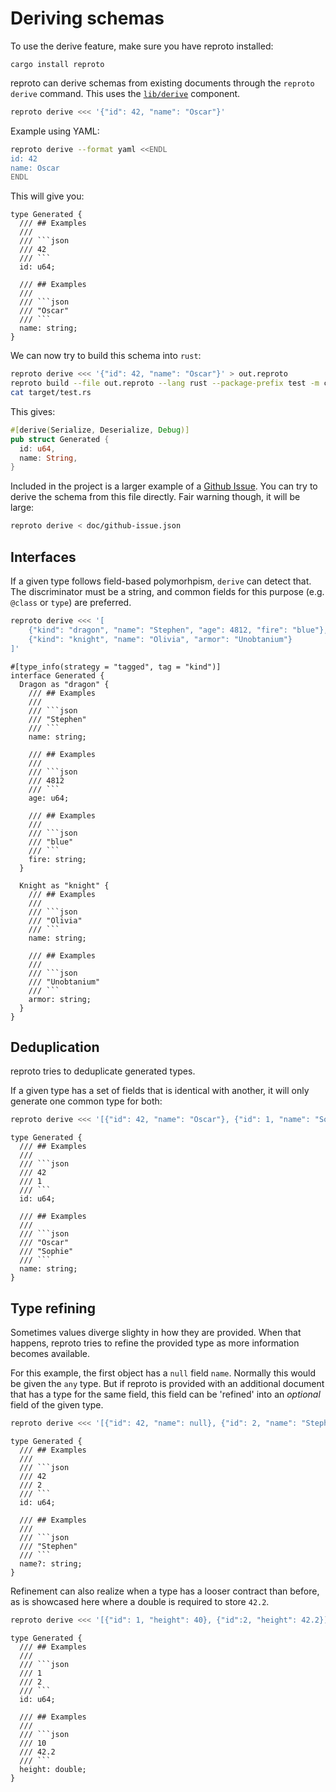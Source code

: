 # Deriving schemas

To use the derive feature, make sure you have reproto installed:

```
cargo install reproto
```

reproto can derive schemas from existing documents through the `reproto derive` command.
This uses the [`lib/derive`] component.

```bash
reproto derive <<< '{"id": 42, "name": "Oscar"}'
```

Example using YAML:

```bash
reproto derive --format yaml <<ENDL
id: 42
name: Oscar
ENDL
```

This will give you:

```reproto
type Generated {
  /// ## Examples
  ///
  /// ```json
  /// 42
  /// ```
  id: u64;

  /// ## Examples
  ///
  /// ```json
  /// "Oscar"
  /// ```
  name: string;
}
```

We can now try to build this schema into `rust`:

```bash
reproto derive <<< '{"id": 42, "name": "Oscar"}' > out.reproto
reproto build --file out.reproto --lang rust --package-prefix test -m chrono --out target/
cat target/test.rs
```

This gives:

```rust
#[derive(Serialize, Deserialize, Debug)]
pub struct Generated {
  id: u64,
  name: String,
}
```

Included in the project is a larger example of a [Github Issue].
You can try to derive the schema from this file directly.
Fair warning though, it will be large:

```bash
reproto derive < doc/github-issue.json
```

[`lib/derive`]: /lib/derive
[Github Issue]: /doc/github-issue.json

## Interfaces

If a given type follows field-based polymorhpism, `derive` can detect that.
The discriminator must be a string, and common fields for this purpose (e.g. `@class` or `type`)
are preferred.

```bash
reproto derive <<< '[
    {"kind": "dragon", "name": "Stephen", "age": 4812, "fire": "blue"},
    {"kind": "knight", "name": "Olivia", "armor": "Unobtanium"}
]'
```

```reproto
#[type_info(strategy = "tagged", tag = "kind")]
interface Generated {
  Dragon as "dragon" {
    /// ## Examples
    ///
    /// ```json
    /// "Stephen"
    /// ```
    name: string;

    /// ## Examples
    ///
    /// ```json
    /// 4812
    /// ```
    age: u64;

    /// ## Examples
    ///
    /// ```json
    /// "blue"
    /// ```
    fire: string;
  }

  Knight as "knight" {
    /// ## Examples
    ///
    /// ```json
    /// "Olivia"
    /// ```
    name: string;

    /// ## Examples
    ///
    /// ```json
    /// "Unobtanium"
    /// ```
    armor: string;
  }
}
```

## Deduplication

reproto tries to deduplicate generated types.

If a given type has a set of fields that is identical with another, it will only generate one
common type for both:

```bash
reproto derive <<< '[{"id": 42, "name": "Oscar"}, {"id": 1, "name": "Sophie"}]'
```

```reproto
type Generated {
  /// ## Examples
  ///
  /// ```json
  /// 42
  /// 1
  /// ```
  id: u64;

  /// ## Examples
  ///
  /// ```json
  /// "Oscar"
  /// "Sophie"
  /// ```
  name: string;
}
```

## Type refining

Sometimes values diverge slighty in how they are provided.
When that happens, reproto tries to refine the provided type as more information becomes available.

For this example, the first object has a `null` field `name`.
Normally this would be given the `any` type.
But if reproto is provided with an additional document that has a type for the same field, this
field can be 'refined' into an _optional_ field of the given type.

```bash
reproto derive <<< '[{"id": 42, "name": null}, {"id": 2, "name": "Stephen"}]'
```

```reproto
type Generated {
  /// ## Examples
  ///
  /// ```json
  /// 42
  /// 2
  /// ```
  id: u64;

  /// ## Examples
  ///
  /// ```json
  /// "Stephen"
  /// ```
  name?: string;
}
```

Refinement can also realize when a type has a looser contract than before, as is showcased here
where a double is required to store `42.2`.

```bash
reproto derive <<< '[{"id": 1, "height": 40}, {"id":2, "height": 42.2}]'
```

```reproto
type Generated {
  /// ## Examples
  ///
  /// ```json
  /// 1
  /// 2
  /// ```
  id: u64;

  /// ## Examples
  ///
  /// ```json
  /// 10
  /// 42.2
  /// ```
  height: double;
}
```
